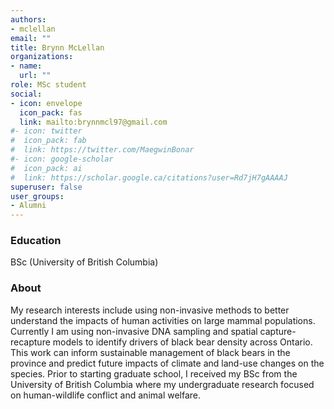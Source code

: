 ```yaml
---
authors:
- mclellan
email: ""
title: Brynn McLellan
organizations:
- name: 
  url: ""
role: MSc student
social:
- icon: envelope
  icon_pack: fas
  link: mailto:brynnmcl97@gmail.com
#- icon: twitter
#  icon_pack: fab
#  link: https://twitter.com/MaegwinBonar
#- icon: google-scholar
#  icon_pack: ai
#  link: https://scholar.google.ca/citations?user=Rd7jH7gAAAAJ
superuser: false
user_groups:
- Alumni
---
```


### Education

BSc (University of British Columbia)

### About

My research interests include using non-invasive methods to better understand the impacts of human activities on large mammal populations. Currently I am using non-invasive DNA sampling and spatial capture-recapture models to identify drivers of black bear density across Ontario. This work can inform sustainable management of black bears in the province and predict future impacts of climate and land-use changes on the species. Prior to starting graduate school, I received my BSc from the University of British Columbia where my undergraduate research focused on human-wildlife conflict and animal welfare. 